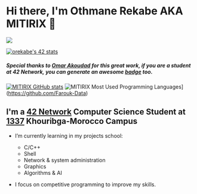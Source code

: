 # Hi there, I'm Othmane Rekabe AKA MITIRIX 👋
![](https://komarev.com/ghpvc/?username=MITIRIX)

[![orekabe's 42 stats](https://badge.mediaplus.ma/franky/orekabe)](https://profile.intra.42.fr/users/orekabe)
##### Special thanks to [Omar Akoudad](https://github.com/oakoudad) for this great work, if you are a student at 42 Network, you can generate an awesome [badge](https://github.com/oakoudad/badge42) too.
[![MITIRIX GitHub stats](https://github-readme-stats.vercel.app/api?username=MITIRIX&show_icons=true&theme=radical)](https://github.com/MITIRIX?tab=repositories)
![MITIRIX Most Used Programming Languages](https://github-readme-stats.vercel.app/api/top-langs/?username=MITIRIX&layout=compact&hide_border=true&theme=darcula&bg_color=00000000&langs_count=6)](https://github.com/Farouk-Data)

## I'm a [42 Network](https://42.fr/le-reseau-mondial/) Computer Science Student at [1337](https://1337.ma/en/) Khouribga-Morocco Campus

- I’m currently learning in my projects school:
	- C/C++
	- Shell
	- Network & system administration
	- Graphics
	- Algorithms & AI

- I focus on competitive programming to improve my skills.
